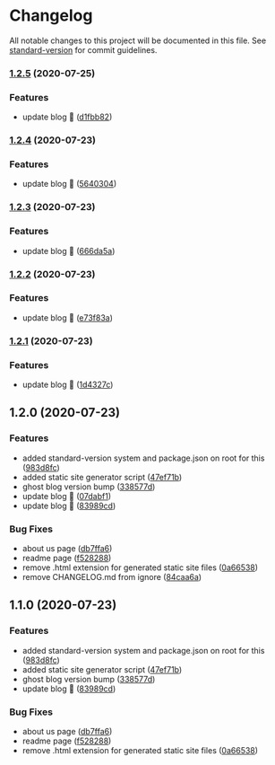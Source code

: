 # Changelog

All notable changes to this project will be documented in this file. See [standard-version](https://github.com/conventional-changelog/standard-version) for commit guidelines.

### [1.2.5](https://github.com/tejasrsuthar/tejasrsuthar.com/compare/v1.2.4...v1.2.5) (2020-07-25)


### Features

* update blog :tada: ([d1fbb82](https://github.com/tejasrsuthar/tejasrsuthar.com/commit/d1fbb8246752310f5cfcfae38fb3a095e6c9a395))

### [1.2.4](https://github.com/tejasrsuthar/tejasrsuthar.com/compare/v1.2.3...v1.2.4) (2020-07-23)


### Features

* update blog :tada: ([5640304](https://github.com/tejasrsuthar/tejasrsuthar.com/commit/56403041e1fc5a3a422cf752866b37e92eb36446))

### [1.2.3](https://github.com/tejasrsuthar/tejasrsuthar.com/compare/v1.2.2...v1.2.3) (2020-07-23)


### Features

* update blog :tada: ([666da5a](https://github.com/tejasrsuthar/tejasrsuthar.com/commit/666da5a339a07a00cfb4553f626954f390baae9a))

### [1.2.2](https://github.com/tejasrsuthar/tejasrsuthar.com/compare/v1.2.1...v1.2.2) (2020-07-23)


### Features

* update blog :tada: ([e73f83a](https://github.com/tejasrsuthar/tejasrsuthar.com/commit/e73f83a12287447cef9a51be4a0a0a6d4c45a596))

### [1.2.1](https://github.com/tejasrsuthar/tejasrsuthar.com/compare/v1.2.0...v1.2.1) (2020-07-23)


### Features

* update blog :tada: ([1d4327c](https://github.com/tejasrsuthar/tejasrsuthar.com/commit/1d4327c9c8ba4e49ee60a66b1222ac851631a5bf))

## 1.2.0 (2020-07-23)


### Features

* added standard-version system and package.json on root for this ([983d8fc](https://github.com/tejasrsuthar/tejasrsuthar.com/commit/983d8fc0031498bef8327762bd397421b6c6b8b1))
* added static site generator script ([47ef71b](https://github.com/tejasrsuthar/tejasrsuthar.com/commit/47ef71b16e666d9708f9213b33ad2f2c6003f5a1))
* ghost blog version bump ([338577d](https://github.com/tejasrsuthar/tejasrsuthar.com/commit/338577dcf2b83cdfbdf8efaf55f9558235903f66))
* update blog :tada: ([07dabf1](https://github.com/tejasrsuthar/tejasrsuthar.com/commit/07dabf12d3317af4c40f7269c8fff60159278e21))
* update blog :tada: ([83989cd](https://github.com/tejasrsuthar/tejasrsuthar.com/commit/83989cddd0a59e19595b9e5e58a78e8f11a7472d))


### Bug Fixes

* about us page ([db7ffa6](https://github.com/tejasrsuthar/tejasrsuthar.com/commit/db7ffa6359405d25d5cd3fccbbe547498fdfd4ea))
* readme page ([f528288](https://github.com/tejasrsuthar/tejasrsuthar.com/commit/f52828861f852a7561666c9f34767e80d864c0fc))
* remove .html extension for generated static site files ([0a66538](https://github.com/tejasrsuthar/tejasrsuthar.com/commit/0a6653833fff68bc025917e468b5e97a5d631fbe))
* remove CHANGELOG.md from ignore ([84caa6a](https://github.com/tejasrsuthar/tejasrsuthar.com/commit/84caa6a4080a97c38ecb04aeb13fab8098adf517))

## 1.1.0 (2020-07-23)


### Features

* added standard-version system and package.json on root for this ([983d8fc](https://github.com/tejasrsuthar/tejasrsuthar.com/commit/983d8fc0031498bef8327762bd397421b6c6b8b1))
* added static site generator script ([47ef71b](https://github.com/tejasrsuthar/tejasrsuthar.com/commit/47ef71b16e666d9708f9213b33ad2f2c6003f5a1))
* ghost blog version bump ([338577d](https://github.com/tejasrsuthar/tejasrsuthar.com/commit/338577dcf2b83cdfbdf8efaf55f9558235903f66))
* update blog :tada: ([83989cd](https://github.com/tejasrsuthar/tejasrsuthar.com/commit/83989cddd0a59e19595b9e5e58a78e8f11a7472d))


### Bug Fixes

* about us page ([db7ffa6](https://github.com/tejasrsuthar/tejasrsuthar.com/commit/db7ffa6359405d25d5cd3fccbbe547498fdfd4ea))
* readme page ([f528288](https://github.com/tejasrsuthar/tejasrsuthar.com/commit/f52828861f852a7561666c9f34767e80d864c0fc))
* remove .html extension for generated static site files ([0a66538](https://github.com/tejasrsuthar/tejasrsuthar.com/commit/0a6653833fff68bc025917e468b5e97a5d631fbe))
